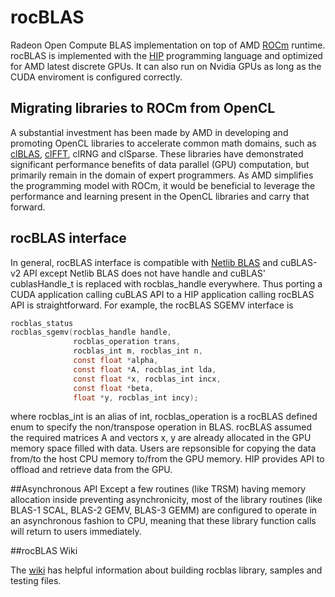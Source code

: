 # rocBLAS
Radeon Open Compute BLAS implementation on top of AMD [ROCm][] runtime. 
rocBLAS is implemented with the [HIP][] programming language and optimized for AMD latest discrete GPUs.
It can also run on Nvidia GPUs as long as the CUDA enviroment is configured correctly.

## Migrating libraries to ROCm from OpenCL
A substantial investment has been made by AMD in developing and promoting OpenCL libraries to accelerate common math domains, such as [clBLAS][], [clFFT][], clRNG and clSparse.  These libraries have demonstrated significant performance benefits of data parallel (GPU) computation, but primarily remain in the domain of expert programmers. As AMD simplifies the programming model with ROCm, it would be beneficial to leverage the performance and learning present in the OpenCL libraries and carry that forward.

## rocBLAS interface
In general, rocBLAS interface is compatible with [Netlib BLAS][] and cuBLAS-v2 API except Netlib BLAS does not have handle and cuBLAS' cublasHandle_t is replaced with rocblas_handle everywhere. Thus porting a CUDA application calling cuBLAS API to a HIP application calling rocBLAS API is straightforward. 
For example, the rocBLAS SGEMV interface is

```c
rocblas_status
rocblas_sgemv(rocblas_handle handle,
              rocblas_operation trans,
              rocblas_int m, rocblas_int n,
              const float *alpha,
              const float *A, rocblas_int lda,
              const float *x, rocblas_int incx,
              const float *beta,
              float *y, rocblas_int incy);

```
where rocblas_int is an alias of int, rocblas_operation is a rocBLAS defined enum to specify the non/transpose operation in BLAS. rocBLAS assumed the required matrices A and vectors x, y are already allocated in the GPU memory space filled with data.
Users are repsonsible for copying the data from/to the host CPU memory to/from the GPU memory. HIP provides API to offload and retrieve data from the GPU.

##Asynchronous API
Except a few routines (like TRSM) having memory allocation inside preventing asynchronicity, most of the library routines (like BLAS-1 SCAL, BLAS-2 GEMV, BLAS-3 GEMM) are configured to operate in an asynchronous fashion to CPU, meaning that these library function calls will return to users immediately. 

##rocBLAS Wiki

The [wiki][] has helpful information about building rocblas library, samples and testing files. 

[wiki]: https://github.com/RadeonOpenCompute/rocBLAS/wiki

[ROCm]: https://radeonopencompute.github.io/

[HIP]: https://github.com/GPUOpen-ProfessionalCompute-Tools/HIP/

[Netlib BLAS]: http://www.netlib.org/blas/

[clBLAS]: https://github.com/clMathLibraries/clBLAS

[clFFT]: https://github.com/clMathLibraries/clFFT

